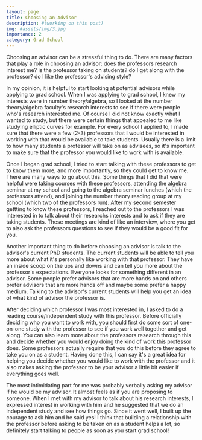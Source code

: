 ```yaml
---
layout: page
title: Choosing an Advisor
description: #(working on this post)
img: #assets/img/3.jpg
importance: 2
category: Grad School
---
```


Choosing an advisor can be a stressful thing to do. There are many factors that play a role in choosing an advisor: does the professors research interest me? is the professor taking on students? do I get along with the professor? do I like the professor's advising style? 

In my opinion, it is helpful to start looking at potential advisors while applying to grad school. When I was applying to grad school, I knew my interests were in number theory/algebra, so I looked at the number theory/algebra faculty's research interests to see if there were people who's research interested me. Of course I did not know exactly what I wanted to study, but there were certain things that appealed to me like studying elliptic curves for example. For every school I applied to, I made sure that there were a few (2-3) professors that I would be interested in working with that would be available to take students. Usually there is a limit to how many students a professor will take on as advisees, so it's important to make sure that the professor you would like to work with is available. 

Once I began grad school, I tried to start talking with these professors to get to know them more, and more importantly, so they could get to know me. There are many ways to go about this. Some things that I did that were helpful were taking courses with these professors, attending the algebra seminar at my school and going to the algebra seminar lunches (which the professors attend), and joining the number theory reading group at my school (which two of the professors run). After my second semester gettting to know these professors, I reached out to the professors I was interested in to talk about their researchs interests and to ask if they are taking students. These meetings are kind of like an interview, where you get to also ask the professors questions to see if they would be a good fit for you.

Another important thing to do before choosing an advisor is talk to the advisor's current PhD students. The current students will be able to tell you more about what it's personally like working with that professor. They have an inside scoop on the ups and downs and can tell you more about the professor's expectations. Everyone looks for something different in an advisor. Some people prefer advisors that are more hands on and others prefer advisors that are more hands off and maybe some prefer a happy medium. Talking to the advisor's current students will help you get an idea of what kind of advisor the professor is. 

After deciding which professor I was most interested in, I asked to do a reading course/independent study with this professor. Before officially deciding who you want to work with, you should first do some sort of one-on-one study with the professor to see if you work well together and get along. You can also learn more about the professors research through this and decide whether you would enjoy doing the kind of work this professor does. Some professors actually require that you do this before they agree to take you on as a student. Having done this, I can say it's a great idea for helping you decide whether you would like to work with the professor and it also makes asking the professor to be your advisor a little bit easier if everything goes well. 

The most intimidating part for me was probably verbally asking my advisor if he would be my advisor. It almost feels as if you are proposing to someone. When I met with my advisor to talk about his research interests, I expressed interest in working with him and he suggested that we do an independent study and see how things go. Since it went well, I built up the courage to ask him and he said yes! I think that building a relationship with the professor before asking to be taken on as a student helps a lot, so definitely start talking to people as soon as you start grad school!  

